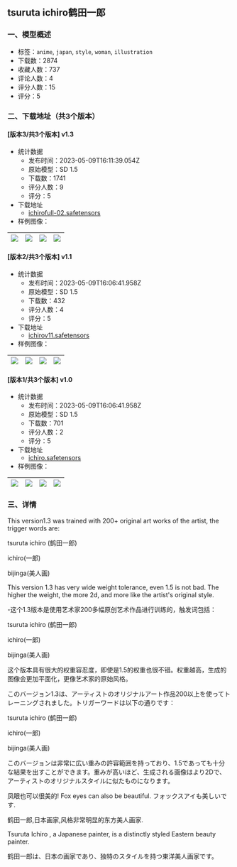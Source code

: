 ## tsuruta ichiro鹤田一郎
### 一、模型概述

- 标签：`anime`, `japan`, `style`, `woman`, `illustration`
- 下载数：2874
- 收藏人数：737
- 评论人数：4
- 评分人数：15
- 评分：5

### 二、下载地址（共3个版本）

#### [版本3/共3个版本] v1.3

- 统计数据
  - 发布时间：2023-05-09T16:11:39.054Z
  - 原始模型：SD 1.5
  - 下载数：1741
  - 评分人数：9
  - 评分：5
- 下载地址
  - [ichirofull-02.safetensors](https://civitai.com/api/download/models/66415)
- 样例图像：

| <img src="https://image.civitai.com/xG1nkqKTMzGDvpLrqFT7WA/69c60344-665f-4a92-ac50-af92bbb637c3/width=450/736905.jpeg" /> | <img src="https://image.civitai.com/xG1nkqKTMzGDvpLrqFT7WA/67ff12ff-14f1-400b-9741-971170226eac/width=450/736924.jpeg" /> | <img src="https://image.civitai.com/xG1nkqKTMzGDvpLrqFT7WA/5083a9a1-7b6d-49f3-bf25-fa7fe1580c4b/width=450/736914.jpeg" /> | <img src="https://image.civitai.com/xG1nkqKTMzGDvpLrqFT7WA/5cc9d526-dd46-439f-acdb-e5fdae5a6221/width=450/736915.jpeg" /> |
| ---- | ---- | ---- | ---- |

#### [版本2/共3个版本] v1.1

- 统计数据
  - 发布时间：2023-05-09T16:06:41.958Z
  - 原始模型：SD 1.5
  - 下载数：432
  - 评分人数：4
  - 评分：5
- 下载地址
  - [ichirov11.safetensors](https://civitai.com/api/download/models/62640)
- 样例图像：

| <img src="https://image.civitai.com/xG1nkqKTMzGDvpLrqFT7WA/6f4e95bf-6c15-49ca-a0e5-700be5ffe95a/width=450/689521.jpeg" /> | <img src="https://image.civitai.com/xG1nkqKTMzGDvpLrqFT7WA/bb397242-5e27-4c57-9df1-7712633c88d7/width=450/689522.jpeg" /> | <img src="https://image.civitai.com/xG1nkqKTMzGDvpLrqFT7WA/b1ffa5bf-b739-4885-8e3f-ddc244926594/width=450/689523.jpeg" /> | <img src="https://image.civitai.com/xG1nkqKTMzGDvpLrqFT7WA/1d967471-19ce-44fa-a6e1-b088f8ef584f/width=450/689524.jpeg" /> |
| ---- | ---- | ---- | ---- |

#### [版本1/共3个版本] v1.0

- 统计数据
  - 发布时间：2023-05-09T16:06:41.958Z
  - 原始模型：SD 1.5
  - 下载数：701
  - 评分人数：2
  - 评分：5
- 下载地址
  - [ichiro.safetensors](https://civitai.com/api/download/models/59759)
- 样例图像：

| <img src="https://image.civitai.com/xG1nkqKTMzGDvpLrqFT7WA/9e17cf63-308f-493c-a8ca-5d7407a07b00/width=450/652096.jpeg" /> | <img src="https://image.civitai.com/xG1nkqKTMzGDvpLrqFT7WA/6366596f-bf12-4def-69f1-cfe030710700/width=450/656795.jpeg" /> | <img src="https://image.civitai.com/xG1nkqKTMzGDvpLrqFT7WA/80eedb83-336c-48ef-c551-336bb8d12000/width=450/652098.jpeg" /> | <img src="https://image.civitai.com/xG1nkqKTMzGDvpLrqFT7WA/cb6fe2b7-85d2-4187-fe52-415ec5632200/width=450/652100.jpeg" /> |
| ---- | ---- | ---- | ---- |


### 三、详情
<p>This version1.3 was trained with 200+ original art works of the artist, the trigger words are:</p><p>tsuruta ichiro (鹤田一郎)</p><p>ichiro(一郎)</p><p>bijinga(美人画)</p><p>This version 1.3 has very wide weight tolerance, even 1.5 is not bad. The higher the weight, the more 2d, and more like the artist's original style.</p><p></p><p>-这个1.3版本是使用艺术家200多幅原创艺术作品进行训练的，触发词包括：</p><p>tsuruta ichiro (鹤田一郎)</p><p>ichiro(一郎)</p><p>bijinga(美人画)</p><p>这个版本具有很大的权重容忍度，即使是1.5的权重也很不错。权重越高，生成的图像会更加平面化，更像艺术家的原始风格。</p><p></p><p>このバージョン1.3は、アーティストのオリジナルアート作品200以上を使ってトレーニングされました。トリガーワードは以下の通りです：</p><p>tsuruta ichiro (鹤田一郎)</p><p>ichiro(一郎)</p><p>bijinga(美人画)</p><p>このバージョンは非常に広い重みの許容範囲を持っており、1.5であっても十分な結果を出すことができます。重みが高いほど、生成される画像はより2Dで、アーティストのオリジナルスタイルに似たものになります。</p><p></p><p></p><p>凤眼也可以很美的! Fox eyes can also be beautiful. フォックスアイも美しいです.</p><p>鹤田一郎,日本画家,风格非常明显的东方美人画家.</p><p>Tsuruta Ichiro , a Japanese painter, is a distinctly styled Eastern beauty painter.</p><p>鹤田一郎は、日本の画家であり、独特のスタイルを持つ東洋美人画家です。</p>